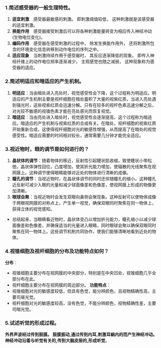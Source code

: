 
### 1.简述感受器的一般生理特性。
1. **适宜刺激**　感受器最敏感的刺激。 即刺激阈值较低， 这种刺激就是该感受器的适宜刺激。  
2. **换能作用**　感受器接受刺激后可以将各种刺激能量转变为相应传入神经冲动 (生物电位变化)。  
3. **编码作用**　感受器在感受刺激的过程中， 除发生换能作用外， 还将刺激所包含的环境变化信息转移到动作电位的序列之中。  
4. **适应现象**　当刺激持续作用于感受器时， 其反应逐渐降低的现象。 即传入神经纤维上的动作电位频率逐渐减少， 主观感觉也随之减弱， 这种现象称为感受器的适应。
### 2.简述明适应和暗适应的产生机制。

1. **明适应**：当由暗处进入亮处时，视觉感受性会下降，这个过程称为明适应。明适应的产生机制主要是视杆细胞在暗处蓄积了大量的视紫红质，当进入亮处遇到强光时，这些视紫红质会迅速分解。只有在较多的视杆色素迅速分解之后，对光较不敏感的视锥色素才能在亮处感光而恢复视觉。
2. **暗适应**：当由亮处进入暗处时，视觉感受性会逐渐提高，这个过程称为暗适应。暗适应的产生机制与视紫红质的合成有关。在暗处，视杆细胞的视紫红质开始重新合成，这使得视杆细胞对光的敏感性增强，从而提高了在暗处的视觉感受性。暗适应需要的时间相对较长，通常需要几分钟才能完全适应。

### 3.视近物时，眼的调节是如何进行的？
1. **晶状体的调节**：随着物体的移近，反射性引起睫状肌收缩，致使睫状小带松弛，晶状体弹性回位，凸度增加，使其折光能力增加，使辐散的光线聚焦在视网膜上。这种调节使得眼睛能够对近处的物体进行清晰的成像。
2. **瞳孔的调节**：当视近物时，在晶状体调节的同时还伴随瞳孔的缩小。这种瞳孔近反射可减少入眼的光量和减少球面像差和色像差，使视网膜上形成的物像更加清晰。
3. **眼球会聚**：当视近物时会发生双眼向鼻侧会聚现象。这种反射可以使物体成像于两眼视网膜的对称点上，产生单一视觉，确保双眼同时聚焦在同一物体上，获得立体的视觉感知。 
- 总结起来，当眼睛看近物时，晶状体变凸以增加折光能力，瞳孔缩小以减少球面像差和色像差，并确保适当的光量进入眼睛，同时眼球会聚以确保双眼同时聚焦在同一物体上。这些调节机制共同协作，使我们能够清晰地看到近处的物体。
### 4.视锥细胞及视杆细胞的分布及功能特点如何？
**分布**：
- 视锥细胞主要分布在视网膜的中央部分，特别是在中央凹处，视锥细胞几乎全部分布在此。
- 视杆细胞主要分布在视网膜的周边部分。
**功能特点**：
- 视锥细胞对光的敏感度较低，但具有色觉，能分辨颜色，且视物精确性高，主要司昼光觉。
- 视杆细胞对光的敏感度较高，没有色觉，不能分辨颜色，视物精确性差，主要司暗光觉。
### 5.试述听觉的形成过程。
**外界声波经过传到鼓膜。 鼓膜振动,通过传到内耳,刺激耳蜗内的而产生神经冲动。 神经冲动沿着与听觉有关的,传到大脑皮层的,形成听觉**。


